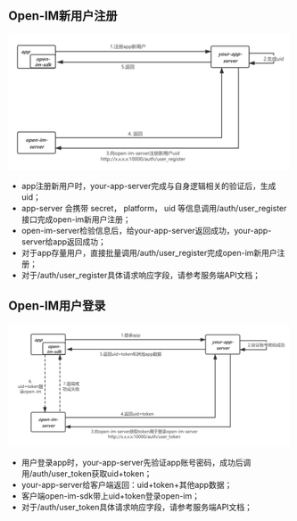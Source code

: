 ## Open-IM新用户注册

![open-im-server-注册](../images/register.png)

- app注册新用户时，your-app-server完成与自身逻辑相关的验证后，生成uid；
- app-server 会携带 secret， platform， uid 等信息调用/auth/user_register接口完成open-im新用户注册；
- open-im-server检验信息后，给your-app-server返回成功，your-app-server给app返回成功；
- 对于app存量用户，直接批量调用/auth/user_register完成open-im新用户注册；
- 对于/auth/user_register具体请求响应字段，请参考服务端API文档； 



## Open-IM用户登录

![open-im-server-登录](../images/login.png)

- 用户登录app时，your-app-server先验证app账号密码，成功后调用/auth/user_token获取uid+token；
- your-app-server给客户端返回：uid+token+其他app数据；
- 客户端open-im-sdk带上uid+token登录open-im；
- 对于/auth/user_token具体请求响应字段，请参考服务端API文档； 

